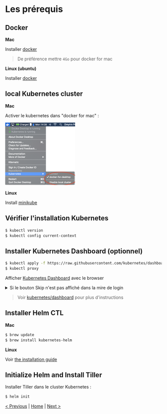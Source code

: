 # Les prérequis


## Docker 

**Mac**

Installer [docker](https://docs.docker.com/docker-for-mac/install/)
> De préférence mettre `4Go` pour docker for mac

**Linux (ubuntu)**

Installer [docker](https://docs.docker.com/install/linux/docker-ce/ubuntu)

## local Kubernetes cluster

**Mac**

Activer le kubernetes dans "docker for mac" :
<p>
<img src="img/kube-for-mac.png" height="200">
</p>

**Linux**

Install [minikube](https://kubernetes.io/docs/tasks/tools/install-minikube/)

## Vérifier l'installation Kubernetes 

```sh
$ kubectl version
$ kubectl config current-context
```

## Installer Kubernetes Dashboard (optionnel)

```sh
$ kubectl apply -f https://raw.githubusercontent.com/kubernetes/dashboard/v1.10.1/src/deploy/recommended/kubernetes-dashboard.yaml
$ kubectl proxy
```

Afficher [Kubernetes Dashboard](http://localhost:8001/api/v1/namespaces/kube-system/services/https:kubernetes-dashboard:/proxy/.) avec le browser

<details><summary>Si le bouton Skip n'est pas affiché dans la mire de login</summary>
<p>


* Stopper le proxy.
* Vérifier que la configuration n'a pas l'option *enable-skip-login*.
* Patcher la configuration du dashboard.
* Vérifier que l'option a été rajoutée.
* Relancer le proxy.
 
```sh
$ kubectl -n kube-system get deployment kubernetes-dashboard --output yaml | grep enable-skip-login
$ kubectl -n kube-system patch deployment kubernetes-dashboard --patch "$(cat patch-kubernetes-dashboard-deployment.yaml)"
$ kubectl -n kube-system get deployment kubernetes-dashboard --output yaml | grep enable-skip-login
$ kubectl proxy
```
        
</p>
</details>


> Voir [kubernetes/dashboard](https://github.com/kubernetes/dashboard) pour plus d'instructions

## Installer Helm CTL

**Mac**

```sh
$ brew update
$ brew install kubernetes-helm
```

**Linux**

Voir [the installation guide](https://helm.sh/docs/using_helm/#installing-helm)


## Initialize Helm and Install Tiller

Installer Tiller dans le cluster Kubernetes :

```sh
$ helm init
```

[< Previous](ex0-getting-started.md) | [Home](README.md) | [Next >](ex1-using-charts.md)